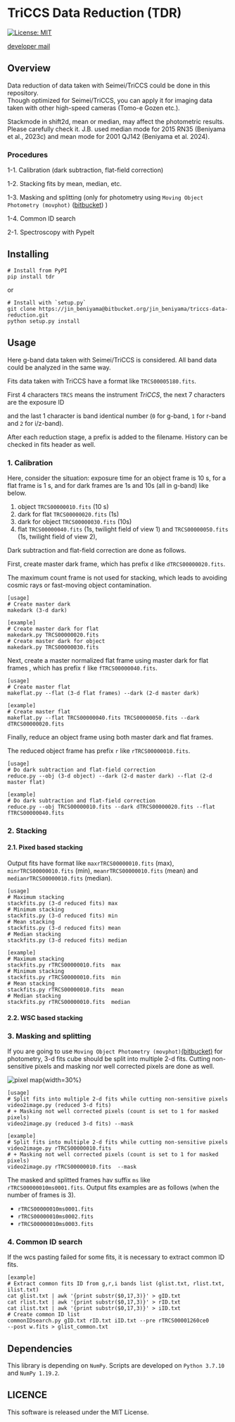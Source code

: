 # TriCCS Data Reduction (TDR)
[![License: MIT](https://img.shields.io/badge/License-MIT-yellow.svg)](https://opensource.org/licenses/MIT)

[developer mail](<mailto:beniyama@ioa.s.u-tokyo.ac.jp>)


## Overview
Data reduction of data taken with Seimei/TriCCS could be done in this repository.  
Though optimized for Seimei/TriCCS, 
you can apply it for imaging data taken with other high-speed cameras
(Tomo-e Gozen etc.).


Stackmode in shift2d, mean or median, may affect the photometric results. Please carefully check it.
J.B. used median mode for 2015 RN35 (Beniyama et al., 2023c) 
and mean mode for 2001 QJ142 (Beniyama et al. 2024).

### Procedures
1-1. Calibration (dark subtraction, flat-field correction)

1-2. Stacking fits by mean, median, etc.

1-3. Masking and splitting
(only for photometry using `Moving Object Photometry (movphot)` ([bitbucket](https://bitbucket.org/jin_beniyama/movphot/src/master/)) )

1-4. Common ID search


2-1. Spectroscopy with Pypelt


## Installing
```
# Install from PyPI
pip install tdr
```
or
```
# Install with `setup.py`
git clone https://jin_beniyama@bitbucket.org/jin_beniyama/triccs-data-reduction.git
python setup.py install
```


## Usage
Here g-band data taken with Seimei/TriCCS is considered.
All band data could be analyzed in the same way.

Fits data taken with TriCCS have a format like `TRCS00005180.fits`.

First 4 characters `TRCS` means the instrument *TriCCS*,
the next 7 characters are the exposure ID 

and the last 1 character is band identical number 
(`0` for g-band, `1` for r-band and `2` for i/z-band).

After each reduction stage, a prefix is added to the filename.
History can be checked in fits header as well.


### 1. Calibration
Here, consider the situation:
exposure time for an object frame is 10 s,
for a flat frame is 1 s,
and for dark frames are 1s and 10s (all in g-band) 
like below.

1. object `TRCS00000010.fits` (10 s)
2. dark for flat `TRCS00000020.fits` (1s)
3. dark for object `TRCS00000030.fits` (10s)
4. flat `TRCS00000040.fits` (1s, twilight field of view 1) 
and `TRCS00000050.fits` (1s, twilight field of view 2), 

Dark subtraction and flat-field correction are done as follows.


First, create master dark frame, which has prefix `d` like `dTRCS00000020.fits`.

The maximum count frame is not used for stacking,
which leads to avoiding cosmic rays or fast-moving object contamination.
```
[usage]
# Create master dark
makedark (3-d dark)

[example]
# Create master dark for flat
makedark.py TRCS00000020.fits
# Create master dark for object
makedark.py TRCS00000030.fits
```

Next, create a master normalized flat frame using master dark for flat frames
, which has prefix `f` like `fTRCS00000040.fits`.

```
[usage]
# Create master flat
makeflat.py --flat (3-d flat frames) --dark (2-d master dark)

[example]
# Create master flat
makeflat.py --flat TRCS00000040.fits TRCS00000050.fits --dark dTRCS00000020.fits
```

Finally, reduce an object frame using both master dark and flat frames. 

The reduced object frame has prefix `r` like `rTRCS00000010.fits`.

```
[usage]
# Do dark subtraction and flat-field correction
reduce.py --obj (3-d object) --dark (2-d master dark) --flat (2-d master flat)

[example]
# Do dark subtraction and flat-field correction
reduce.py --obj TRCS00000010.fits --dark dTRCS00000020.fits --flat fTRCS00000040.fits
```

### 2. Stacking
#### 2.1. Pixed based stacking

Output fits have format like 
`maxrTRCS00000010.fits` (max),
`minrTRCS00000010.fits` (min),
`meanrTRCS00000010.fits` (mean) and
`medianrTRCS00000010.fits` (median).

```
[usage]
# Maximum stacking
stackfits.py (3-d reduced fits) max
# Minimum stacking
stackfits.py (3-d reduced fits) min
# Mean stacking
stackfits.py (3-d reduced fits) mean
# Median stacking
stackfits.py (3-d reduced fits) median

[example]
# Maximum stacking
stackfits.py rTRCS00000010.fits  max
# Minimum stacking
stackfits.py rTRCS00000010.fits  min
# Mean stacking
stackfits.py rTRCS00000010.fits  mean
# Median stacking
stackfits.py rTRCS00000010.fits  median
```

#### 2.2. WSC based stacking

### 3. Masking and splitting
If you are going to use `Moving Object Photometry (movphot)`[(bitbucket)](https://bitbucket.org/jin_beniyama/movphot/src/master/) for photometry,
3-d fits cube should be split into multiple 2-d fits.
Cutting non-sensitive pixels and masking nor well corrected pixels are done
as well.

![pixel map](/TriCCS_pixel_map_20210817.jpg){width=30%}

```
[usage]
# Split fits into multiple 2-d fits while cutting non-sensitive pixels
video2image.py (reduced 3-d fits)
# + Masking not well corrected pixels (count is set to 1 for masked pixels)
video2image.py (reduced 3-d fits) --mask

[example]
# Split fits into multiple 2-d fits while cutting non-sensitive pixels
video2image.py rTRCS00000010.fits 
# + Masking not well corrected pixels (count is set to 1 for masked pixels)
video2image.py rTRCS00000010.fits  --mask
```
The masked and splitted frames hav suffix `ms` like `rTRCS00000010ms0001.fits`.
Output fits examples are as follows (when the number of frames is 3).

- `rTRCS00000010ms0001.fits`
- `rTRCS00000010ms0002.fits`
- `rTRCS00000010ms0003.fits`


### 4. Common ID search
If the wcs pasting failed for some fits,
it is necessary to extract common ID fits.


```
[example]
# Extract common fits ID from g,r,i bands list (glist.txt, rlist.txt, ilist.txt)
cat glist.txt | awk '{print substr($0,17,3)}' > gID.txt
cat rlist.txt | awk '{print substr($0,17,3)}' > rID.txt
cat ilist.txt | awk '{print substr($0,17,3)}' > iID.txt
# Create common ID list 
commonIDsearch.py gID.txt rID.txt iID.txt --pre rTRCS00001260ce0 
--post w.fits > glist_common.txt
```

## Dependencies
This library is depending on `NumPy`.
Scripts are developed on `Python 3.7.10` and `NumPy 1.19.2`.


## LICENCE
This software is released under the MIT License.
